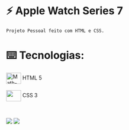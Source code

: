 # ⚡ Apple Watch Series 7

    Projeto Pessoal feito com HTML e CSS.

<div>

# ⌨️ Tecnologias:

<img align="center" alt="Math-Java" height="30" width="40" src="https://cdn.jsdelivr.net/gh/devicons/devicon/icons/html5/html5-original.svg" /> HTML 5 
<br><br>
<img align="center" height="30" width="40" src="https://cdn.jsdelivr.net/gh/devicons/devicon/icons/css3/css3-original-wordmark.svg"/> CSS 3 <br> 

<br>

<a href="https://www.linkedin.com/in/matheusfoli" target="_blank"><img src="https://img.shields.io/badge/-LinkedIn-%230077B5?style=for-the-badge&logo=linkedin&logoColor=white" target="_blank"></a> <a href="https://github.com/yosoymath"><img src="https://img.shields.io/badge/GitHub-100000?style=for-the-badge&logo=github&logoColor=white" target="_blank"></a>
